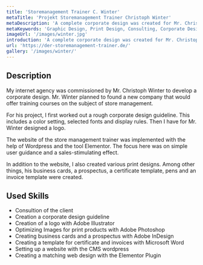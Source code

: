 ```yaml
---
title: 'Storemanagement Trainer C. Winter'
metaTitle: 'Projekt Storemanagement Trainer Christoph Winter'
metaDescription: 'A complete corporate design was created for Mr. Christoph Winter, store management trainer.'
metaKeywords: 'Graphic Design, Print Design, Consulting, Corporate Design Development'
imageUrl: '/images/winter.jpg'
introduction: 'A complete corporate design was created for Mr. Christoph Winter, store management trainer.'
url: 'https://der-storemanagement-trainer.de/'
gallery: '/images/winter/'
---
```

## Description
My internet agency was commissioned by Mr. Christoph Winter to develop a corporate design. Mr. Winter planned to found a new company that would offer training courses on the subject of store management.

For his project, I first worked out a rough corporate design guideline. This includes a color setting, selected fonts and display rules. Then I have for Mr. Winter designed a logo.

The website of the store management trainer was implemented with the help of Wordpress and the tool Elementor. The focus here was on simple user guidance and a sales-stimulating effect.

In addition to the website, I also created various print designs. Among other things, his business cards, a prospectus, a certificate template, pens and an invoice template were created.

## Used Skills

* Consultion of the client
* Creation a corporate design guideline
* Creation of a logo with Adobe Illustrator
* Optimizing Images for print products with Adobe Photoshop
* Creating business cards and a prospectus with Adobe InDesign
* Creating a template for certificate and invoices with Microsoft Word
* Setting up a website with the CMS wordpress
* Creating a matching web design with the Elementor Plugin
